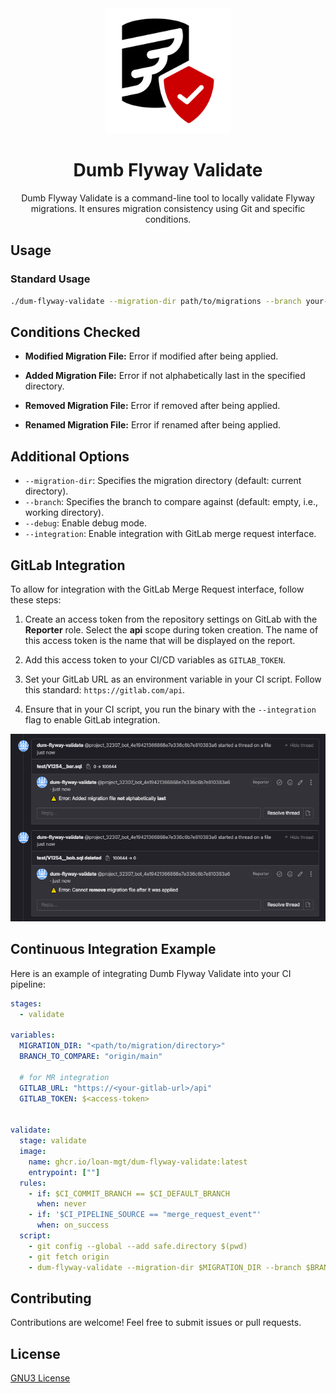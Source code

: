 <div align="center">
  <img width=200 alt="logo Dumb Flyway Validate" src="doc/assets/logo.svg">

  # Dumb Flyway Validate

  Dumb Flyway Validate is a command-line tool to locally validate Flyway migrations. It ensures migration consistency using Git and specific conditions.

</div>

## Usage

### Standard Usage

```bash
./dum-flyway-validate --migration-dir path/to/migrations --branch your-branch
```

## Conditions Checked

- **Modified Migration File:** Error if modified after being applied.
  
- **Added Migration File:** Error if not alphabetically last in the specified directory.

- **Removed Migration File:** Error if removed after being applied.
  
- **Renamed Migration File:** Error if renamed after being applied.

## Additional Options

- `--migration-dir`: Specifies the migration directory (default: current directory).
- `--branch`: Specifies the branch to compare against (default: empty, i.e., working directory).
- `--debug`: Enable debug mode.
- `--integration`: Enable integration with GitLab merge request interface.

## GitLab Integration

To allow for integration with the GitLab Merge Request interface, follow these steps:

1. Create an access token from the repository settings on GitLab with the **Reporter** role. Select the **api** scope during token creation. The name of this access token is the name that will be displayed on the report.

2. Add this access token to your CI/CD variables as `GITLAB_TOKEN`.

3. Set your GitLab URL as an environment variable in your CI script. Follow this standard: `https://gitlab.com/api`.

4. Ensure that in your CI script, you run the binary with the `--integration` flag to enable GitLab integration.

<img src="doc/assets/illustration.PNG" alt="Illustration of gitlab integration" height="300">

## Continuous Integration Example

Here is an example of integrating Dumb Flyway Validate into your CI pipeline:

```yaml
stages:
  - validate

variables:
  MIGRATION_DIR: "<path/to/migration/directory>"
  BRANCH_TO_COMPARE: "origin/main"

  # for MR integration
  GITLAB_URL: "https://<your-gitlab-url>/api"
  GITLAB_TOKEN: $<access-token>


validate:
  stage: validate
  image:
    name: ghcr.io/loan-mgt/dum-flyway-validate:latest
    entrypoint: [""]
  rules:
    - if: $CI_COMMIT_BRANCH == $CI_DEFAULT_BRANCH
      when: never
    - if: '$CI_PIPELINE_SOURCE == "merge_request_event"'
      when: on_success
  script:
    - git config --global --add safe.directory $(pwd)
    - git fetch origin
    - dum-flyway-validate --migration-dir $MIGRATION_DIR --branch $BRANCH_TO_COMPARE..HEAD --integration
```

## Contributing

Contributions are welcome! Feel free to submit issues or pull requests.

## License

[GNU3 License](LICENSE)
